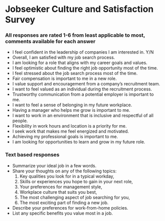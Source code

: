 # Jobseeker Culture and Satisfaction Survey

### All responses are rated 1-6 from least applicable to most, comments available for each answer
 - I feel confident in the leadership of companies I am interested in. Y/N
 - Overall, I am satisfied with my job search process.
 - I am looking for a role that aligns with my career goals and values.
 - I feel optimistic about finding the right job opportunity most of the time.
 - I feel stressed about the job search process most of the time.
 - Fair compensation is important to me in a new role.
 - I value support and encouragement from a company’s recruitment team.
 - I want to feel valued as an individual during the recruitment process.
 - Trustworthy communication from a potential employer is important to me.
 - I want to feel a sense of belonging in my future workplace.
 - Having a manager who helps me grow is important to me.
 - I want to work in an environment that is inclusive and respectful of all people.
 - Flexibility in work hours and location is a priority for me.
 - I seek work that makes me feel energized and motivated.
 - Achieving my professional goals is important to me.
 - I am looking for opportunities to learn and grow in my future role.

### Text based responses
 - Summarize your ideal job in a few words.
 - Share your thoughts on any of the following topics:
    1. Key qualities you look for in a typical workday,
    2. Skills or experiences you hope to gain in your next role,
    3. Your preferences for management style,
    4. Workplace culture that suits you best,
    5. The most challenging aspect of job searching for you,
    6. The most exciting part of finding a new job.
 - Describe your preferences for work-from-home policies.
 - List any specific benefits you value most in a job.